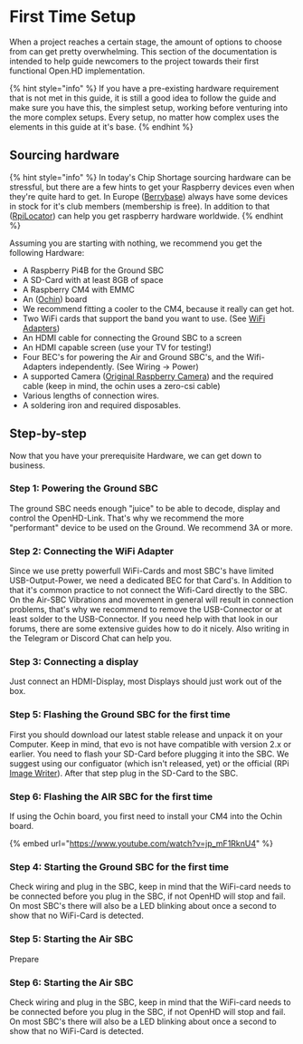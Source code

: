 # First Time Setup

When a project reaches a certain stage, the amount of options to choose from can get pretty overwhelming. This section of the documentation is intended to help guide newcomers to the project towards their first functional Open.HD implementation.

{% hint style="info" %}
If you have a pre-existing hardware requirement that is not met in this guide, it is still a good idea to follow the guide and make sure you have this, the simplest setup, working before venturing into the more complex setups. Every setup, no matter how complex uses the elements in this guide at it's base.
{% endhint %}

## Sourcing hardware

{% hint style="info" %}
In today's Chip Shortage sourcing hardware can be stressful, but there are a few hints to get your Raspberry devices even when they're quite hard to get. In Europe ([Berrybase](https://www.berrybase.de/)) always have some devices in stock for it's club members (membership is free). In addition to that ([RpiLocator](https://rpilocator.com/)) can help you get raspberry hardware worldwide.
{% endhint %}

Assuming you are starting with nothing, we recommend you get the following Hardware:

* A Raspberry Pi4B for the Ground SBC
* A SD-Card with at least 8GB of space
* A Raspberry CM4 with EMMC
* An ([Ochin](ochin.md)) board
* We recommend fitting a cooler to the CM4, because it really can get hot.
* Two WiFi cards that support the band you want to use. (See [WiFi Adapters](wifi-adapters.md))
* An HDMI cable for connecting the Ground SBC to a screen
* An HDMI capable screen (use your TV for testing!)
* Four BEC's for powering the Air and Ground SBC's, and the Wifi-Adapters independently. (See Wiring -> Power)
* A supported Camera ([Original Raspberry Camera](raspicamsrc.md)) and the required cable (keep in mind, the ochin uses a zero-csi cable)
* Various lengths of connection wires.
* A soldering iron and required disposables.

## Step-by-step

Now that you have your prerequisite Hardware, we can get down to business.

### Step 1: Powering the Ground SBC

The ground SBC needs enough "juice" to be able to decode, display and control the OpenHD-Link. That's why we recommend the more "performant" device to be used on the Ground. We recommend 3A or more.

### Step 2: Connecting the WiFi Adapter

Since we use pretty powerfull WiFi-Cards and most SBC's have limited USB-Output-Power, we need a dedicated BEC for that Card's. In Addition to that it's common practice to not connect the Wifi-Card directly to the SBC. On the Air-SBC Vibrations and movement in general will result in connection problems, that's why we recommend to remove the USB-Connector or at least solder to the USB-Connector. If you need help with that look in our forums, there are some extensive guides how to do it nicely. Also writing in the Telegram or Discord Chat can help you.

### Step 3: Connecting a display

Just connect an HDMI-Display, most Displays should just work out of the box.

### Step 5: Flashing the Ground SBC for the first time

First you should download our latest stable release and unpack it on your Computer. Keep in mind, that evo is not have compatible with version 2.x or earlier. You need to flash your SD-Card before plugging it into the SBC. We suggest using our configuator (which isn't released, yet) or the official (RPi [Image Writer](https://www.raspberrypi.com/software/)). After that step plug in the SD-Card to the SBC.

### Step 6: Flashing the AIR SBC for the first time

If using the Ochin board, you first need to install your CM4 into the Ochin board.

{% embed url="https://www.youtube.com/watch?v=jp_mF1RknU4" %}

### Step 4: Starting the Ground SBC for the first time

Check wiring and plug in the SBC, keep in mind that the WiFi-card needs to be connected before you plug in the SBC, if not OpenHD will stop and fail. On most SBC's there will also be a LED blinking about once a second to show that no WiFi-Card is detected.

### Step 5: Starting the Air SBC

Prepare

### Step 6: Starting the Air SBC

Check wiring and plug in the SBC, keep in mind that the WiFi-card needs to be connected before you plug in the SBC, if not OpenHD will stop and fail. On most SBC's there will also be a LED blinking about once a second to show that no WiFi-Card is detected.
